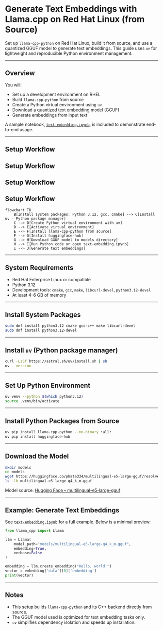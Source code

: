 
# Generate Text Embeddings with Llama.cpp on Red Hat Linux (from Source)

Set up `llama-cpp-python` on Red Hat Linux, build it from source, and use a quantized GGUF model to generate text embeddings. This guide uses `uv` for lightweight and reproducible Python environment management.

---

## Overview

You will:

- Set up a development environment on RHEL
- Build `llama-cpp-python` from source
- Create a Python virtual environment using `uv`
- Download a quantized text embedding model (GGUF)
- Generate embeddings from input text

A sample notebook, [`text-embedding.ipynb`](./text-embedding.ipynb), is included to demonstrate end-to-end usage.

---

## Setup Workflow

## Setup Workflow

## Setup Workflow

## Setup Workflow

```mermaid
flowchart TD
    B[Install system packages: Python 3.12, gcc, cmake] --> C[Install uv - Python package manager]
    C --> D[Create Python virtual environment with uv]
    D --> E[Activate virtual environment]
    E --> F[Install llama-cpp-python from source]
    F --> G[Install huggingface-hub]
    G --> H[Download GGUF model to models directory]
    H --> I[Run Python code or open text-embedding.ipynb]
    I --> J[Generate text embeddings]
```

---

## System Requirements

- Red Hat Enterprise Linux or compatible
- Python 3.12
- Development tools: `cmake`, `gcc`, `make`, `libcurl-devel`, `python3.12-devel`
- At least 4–6 GB of memory

---

## Install System Packages

```bash
sudo dnf install python3.12 cmake gcc-c++ make libcurl-devel
sudo dnf install python3.12-devel
```

---

## Install `uv` (Python package manager)

```bash
curl -LsSf https://astral.sh/uv/install.sh | sh
uv --version
```

---

## Set Up Python Environment

```bash
uv venv --python $(which python3.12)
source .venv/bin/activate
```

---

## Install Python Packages from Source

```bash
uv pip install llama-cpp-python --no-binary :all:
uv pip install huggingface-hub
```

---

## Download the Model

```bash
mkdir models
cd models
wget https://huggingface.co/phate334/multilingual-e5-large-gguf/resolve/main/multilingual-e5-large-q4_k_m.gguf
ls -lh multilingual-e5-large-q4_k_m.gguf
```

Model source: [Hugging Face – multilingual-e5-large-gguf](https://huggingface.co/phate334/multilingual-e5-large-gguf)

---

## Example: Generate Text Embeddings

See [`text-embedding.ipynb`](./text-embedding.ipynb) for a full example. Below is a minimal preview:

```python
from llama_cpp import Llama

llm = Llama(
    model_path="models/multilingual-e5-large-q4_k_m.gguf",
    embedding=True,
    verbose=False
)

embedding = llm.create_embedding("Hello, world!")
vector = embedding['data'][0]['embedding']
print(vector)
```

---

## Notes

- This setup builds `llama-cpp-python` and its C++ backend directly from source.
- The GGUF model used is optimized for text embedding tasks only.
- `uv` simplifies dependency isolation and speeds up installation.

